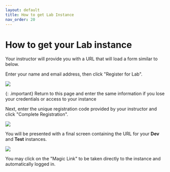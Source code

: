 ```yaml
---
layout: default
title: How to get Lab Instance
nav_order: 20
---
```


# How to get your Lab instance

Your instructor will provide you with a URL that will load a form similar to below. 

Enter your name and email address, then click "Register for Lab". 

![](../images/2023-03-06-16-37-41.png)

{: .important}
Return to this page and enter the same information if you lose your credentials or access to your instance

Next, enter the unique registration code provided by your instructor and click "Complete Registration".

![](../images/2023-03-06-16-43-26.png)

You will be presented with a final screen containing the URL for your **Dev** and **Test** instances. 

![](../images/2023-03-06-16-45-23.png)

You may click on the "Magic Link" to be taken directly to the instance and automatically logged in. 
